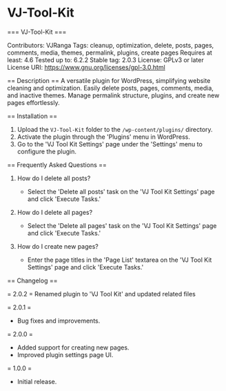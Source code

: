 # VJ-Tool-Kit

=== VJ-Tool-Kit ===

Contributors: VJRanga
Tags: cleanup, optimization, delete, posts, pages, comments, media, themes, permalink, plugins, create pages
Requires at least: 4.6
Tested up to: 6.2.2
Stable tag: 2.0.3
License: GPLv3 or later
License URI: https://www.gnu.org/licenses/gpl-3.0.html

== Description ==
A versatile plugin for WordPress, simplifying website cleaning and optimization. Easily delete posts, pages, comments, media, and inactive themes. Manage permalink structure, plugins, and create new pages effortlessly.

== Installation ==
1. Upload the `VJ-Tool-Kit` folder to the `/wp-content/plugins/` directory.
2. Activate the plugin through the 'Plugins' menu in WordPress.
3. Go to the 'VJ Tool Kit Settings' page under the 'Settings' menu to configure the plugin.

== Frequently Asked Questions ==
1. How do I delete all posts?
   - Select the 'Delete all posts' task on the 'VJ Tool Kit Settings' page and click 'Execute Tasks.'

2. How do I delete all pages?
   - Select the 'Delete all pages' task on the 'VJ Tool Kit Settings' page and click 'Execute Tasks.'

3. How do I create new pages?
   - Enter the page titles in the 'Page List' textarea on the 'VJ Tool Kit Settings' page and click 'Execute Tasks.'

== Changelog ==

= 2.0.2 =
Renamed plugin to 'VJ Tool Kit' and updated related files

= 2.0.1 =
- Bug fixes and improvements.

= 2.0.0 =
- Added support for creating new pages.
- Improved plugin settings page UI.

= 1.0.0 =
- Initial release.